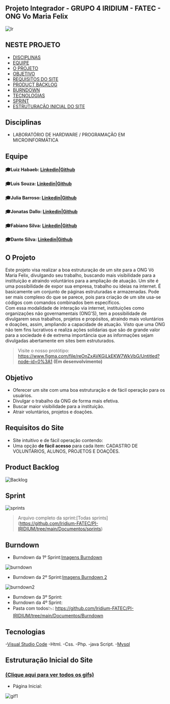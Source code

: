 ## Projeto Integrador - GRUPO 4  IRIDIUM - FATEC - ONG Vo Maria Felix
![Ir](https://user-images.githubusercontent.com/80074680/111557949-80ad7080-876c-11eb-87be-42944f5a3d22.png)
## NESTE PROJETO
- [DISCIPLINAS](#Disciplinas)
- [EQUIPE](#Equipe)
- [O PROJETO](#O-Projeto)
- [OBJETIVO](#Objetivo)
- [REQUISITOS DO SITE](#Requisitos-do-Site)
- [PRODUCT BACKLOG](#Product-Backlog)
- [BURNDOWN](#Burndown)
- [TECNOLOGIAS](#Tecnologias)
- [SPRINT](#Sprint)
- [ESTRUTURAÇÃO INICIAL DO SITE](#Estruturação-Inicial-do-Site)


## Disciplinas
- LABORATÓRIO DE HARDWARE / PROGRAMAÇÃO EM MICROINFORMÁTICA

## Equipe
#### :mortar_board:Luiz Habaeb:   [Linkedin]( https://www.linkedin.com/in/luiz-habaeb-64a250113/)|[Github](https://github.com/luizhabaeb)

#### :mortar_board:Luis Souza:    [Linkedin](https://www.linkedin.com/in/lu%C3%ADs-souza)|[Github](https://www.linkedin.com/in/lu%C3%ADs-souza)

#### :mortar_board:Julia Barroso: [Linkedin](https://www.linkedin.com/in/j%C3%BAlia-maria-santos-850739188/)|[Github](https://github.com/jumajubs)

#### :mortar_board:Jonatas Dallo: [Linkedin](https://www.linkedin.com/in/jonatas-dall%C3%B3-147638206/)|[Github](https://github.com/Jonatas-Dallo)

#### :mortar_board:Fabiano Silva: [Linkedin](https://www.linkedin.com/in/fabiano-monteiro-604218203)|[Github](https://github.com/Fabiano-775) 

#### :mortar_board:Dante Silva:   [Linkedin](https://www.linkedin.com/in/dante-silva-0a2a09a8/)|[Github](https://github.com/dantesjc)

## O Projeto
Este projeto visa realizar a boa estruturação de um site para a ONG Vó Maria Felix, divulgando seu trabalho, buscando mais visibilidade para a instituição e atraindo voluntários para a ampliação de atuação. 
Um site é uma possibilidade de expor sua empresa, trabalho ou ideias na internet. É basicamente um conjunto de páginas estruturadas e armazenadas. Pode ser mais complexo do que se parece, pois para criação de um site usa-se códigos com comandos combinados bem específicos.  
Com essa modalidade de interação via internet, instituições como organizações não governamentais (ONG’S), tem a possibilidade de divulgarem seus trabalhos, projetos e propósitos, atraindo mais voluntários e doações, assim, ampliando a capacidade de atuação. 
Visto que uma ONG não tem fins lucrativos e realiza ações solidarias que são de grande valor para a sociedade é de extrema importância que as informações sejam divulgadas abertamente em sites bem estruturados. 
> Visite o nosso protótipo: https://www.figma.com/file/reOnZxAVKGjLkEKW7WkVbG/Untitled?node-id=0%3A1 **(Em desenvolvimento)**

## Objetivo
- Oferecer um site com uma boa estruturação e de fácil operação para os usuários.
- Divulgar o trabalho da ONG de forma mais efetiva.
- Buscar maior visibilidade para a instituição.
- Atrair voluntários, projetos e doações.

## Requisitos do Site
- Site intuitivo e de fácil operação contendo:
- Uma opção **de fácil acesso** para cada item: CADASTRO DE VOLUNTÁRIOS, ALUNOS, PROJETOS E DOAÇÕES.

## Product Backlog

![Backlog](https://github.com/Iridium-FATEC/PI-IRIDIUM/blob/main/Documentos/Backlog%20total.jpeg)

## Sprint
![sprints](https://github.com/Iridium-FATEC/PI-IRIDIUM/blob/main/Documentos/SprintBacklog.jpeg)

> Arquivo completo da sprint:[Todas sprints] (https://github.com/Iridium-FATEC/PI-IRIDIUM/tree/main/Documentos/sprints)


## Burndown
- Burndown da 1º Sprint:[Imagens Burndown](https://github.com/Iridium-FATEC/PI-IRIDIUM/tree/main/Documentos/Burndown/Burndown%201%20sprint)

![burndown](https://github.com/Iridium-FATEC/PI-IRIDIUM/blob/main/Documentos/Burndown/Burndown%201%20sprint/Burndown%20gr%C3%A1fico.jpeg)

- Burndown da 2º Sprint:[Imagens Burndown 2]()

![burndown2](https://github.com/Iridium-FATEC/PI-IRIDIUM/blob/main/Documentos/Burndown/Burndown%202%20sprint/grafico2.jpg)

- Burndown da 3º Sprint:
- Burndown da 4º Sprint:
- Pasta com todos:chart_with_downwards_trend:: https://github.com/Iridium-FATEC/PI-IRIDIUM/tree/main/Documentos/Burndown

## Tecnologias
-[Visual Studio Code](https://code.visualstudio.com/download)
-Html.
-Css.
-Php.
-java Script.
-[Mysql](https://www.mysql.com/)


## Estruturação Inicial do Site 
### [(Clique aqui para ver todos os gifs)](https://github.com/Iridium-FATEC/PI-IRIDIUM/tree/main/Projeto/P%C3%A1ginas)
- Página Inicial: 

![gif1](https://user-images.githubusercontent.com/80074680/112739514-4e112e00-8f4b-11eb-859a-b8842e4a8305.gif)




